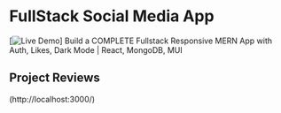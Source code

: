 # FullStack Social Media App

[![Live Demo](http://localhost:3000/)]
Build a COMPLETE Fullstack Responsive MERN App with Auth, Likes, Dark Mode | React, MongoDB, MUI

## Project Reviews
(http://localhost:3000/)
